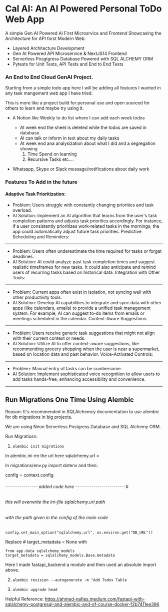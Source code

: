 # Cal AI: An AI Powered Personal ToDo Web App

A simple Gen AI Powered AI First Microsrvice and Frontend Showcasing the Architecture for API forst Modern Web.

+ Layered Architecture Development
+ Gen AI Powered API Microservice & NextJS14 Frontend
+ Serverless Posgtgress Database Powered with SQL ALCHEMY ORM
+ Pytests for Unit Tests, API Tests and End to End Tests

### An End to End Cloud GenAI Project.

Starting from a simple todo app here I will be adding all features I wanted in any task mangement web app I have tried. 

This is more like a project build for personal use and open sourced for others to learn and maybe try using it.

- A Notion like Weekly to do list where I can add each week todos
    - At week end the sheet is deleted while the todos are saved in database.
    - AI can talk or inform in text about my daily tasks
    - At week end ana analysization about what I did and a segregation showing
        1. Time Spend on learning
        2. Recursive Tasks
        etc....

- Whatsapp, Skype or Slack message/notifications about daily work

### Features To Add in the future

#### Adaptive Task Prioritization:

- Problem: Users struggle with constantly changing priorities and task overload.
- AI Solution: Implement an AI algorithm that learns from the user's task completion patterns and adjusts task priorities accordingly. For instance, if a user consistently prioritizes work-related tasks in the mornings, the app could automatically adjust future task priorities.
Predictive Scheduling and Reminders:

------------------------------------

- Problem: Users often underestimate the time required for tasks or forget deadlines.
- AI Solution: AI could analyze past task completion times and suggest realistic timeframes for new tasks. It could also anticipate and remind users of recurring tasks based on historical data.
Integration with Other Tools:

------------------------------------

- Problem: Current apps often exist in isolation, not syncing well with other productivity tools.
- AI Solution: Develop AI capabilities to integrate and sync data with other apps (like calendars, emails) to provide a unified task management system. For example, AI can suggest to-do items from emails or meetings scheduled in the calendar.
Context-Aware Suggestions:

------------------------------------

- Problem: Users receive generic task suggestions that might not align with their current context or needs.
- AI Solution: Utilize AI to offer context-aware suggestions, like recommending grocery shopping when the user is near a supermarket, based on location data and past behavior.
Voice-Activated Controls:

------------------------------------

- Problem: Manual entry of tasks can be cumbersome.
- AI Solution: Implement sophisticated voice recognition to allow users to add tasks hands-free, enhancing accessibility and convenience.

------------------------------------

## Run Migrations One Time Using Alembic

Reason: It's recommended in SQLAlchemcy documentation to use alembic for db migrations in big projects.

We are using Neon Serverless Postgress Database and SQL Alchemy ORM.

Run Migratiosn: 

1. `alembic init migrations`

In alembic.ini rm the url here sqlalchemy.url = 

In migrations/env.py import dotenv and then:

config = context.config

###### ---------------- added code here -------------------------#
###### this will overwrite the ini-file sqlalchemy.url path
###### with the path given in the config of the main code

`config.set_main_option("sqlalchemy.url", os.environ.get("DB_URL"))`

Replace # target_metadata = None with 

```
from app.data sqlalchemy_models
target_metadata = sqlalchemy_models.Base.metadata
```

Here I made fastapi_backend a module and then used an absolute import above.

2. `alembic revision --autogenerate -m "Add Todos Table`

3. `alembic upgrade head`

Helpful Reference:
https://ahmed-nafies.medium.com/fastapi-with-sqlalchemy-postgresql-and-alembic-and-of-course-docker-f2b7411ee396